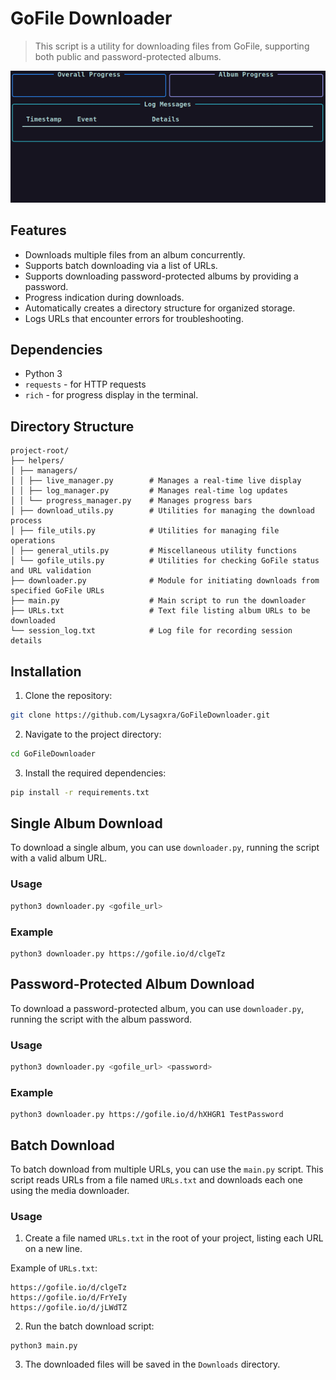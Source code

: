 # GoFile Downloader

> This script is a utility for downloading files from GoFile, supporting both
public and password-protected albums.

![Demo](https://github.com/Lysagxra/GoFileDownloader/blob/45eb080468efce402d4e74e5d5b71dcf5b1eac79/misc/Demo.gif)

## Features

- Downloads multiple files from an album concurrently.
- Supports batch downloading via a list of URLs.
- Supports downloading password-protected albums by providing a password.
- Progress indication during downloads.
- Automatically creates a directory structure for organized storage.
- Logs URLs that encounter errors for troubleshooting.

## Dependencies

- Python 3
- `requests` - for HTTP requests
- `rich` - for progress display in the terminal.

## Directory Structure

```
project-root/
├── helpers/
│ ├── managers/
│ │ ├── live_manager.py        # Manages a real-time live display
│ │ ├── log_manager.py         # Manages real-time log updates
│ │ └── progress_manager.py    # Manages progress bars
│ ├── download_utils.py        # Utilities for managing the download process
│ ├── file_utils.py            # Utilities for managing file operations
│ ├── general_utils.py         # Miscellaneous utility functions
│ └── gofile_utils.py          # Utilities for checking GoFile status and URL validation
├── downloader.py              # Module for initiating downloads from specified GoFile URLs
├── main.py                    # Main script to run the downloader
├── URLs.txt                   # Text file listing album URLs to be downloaded
└── session_log.txt            # Log file for recording session details
```

## Installation

1. Clone the repository:

```bash
git clone https://github.com/Lysagxra/GoFileDownloader.git
```

2. Navigate to the project directory:

```bash
cd GoFileDownloader
```

3. Install the required dependencies:

```bash
pip install -r requirements.txt
```

## Single Album Download

To download a single album, you can use `downloader.py`, running the script with a valid album URL.

### Usage

```bash
python3 downloader.py <gofile_url>
```

### Example

```
python3 downloader.py https://gofile.io/d/clgeTz
```

## Password-Protected Album Download

To download a password-protected album, you can use `downloader.py`, running the script with the album password.

### Usage

```bash
python3 downloader.py <gofile_url> <password>
```

### Example

```
python3 downloader.py https://gofile.io/d/hXHGR1 TestPassword
```

## Batch Download

To batch download from multiple URLs, you can use the `main.py` script. This script reads URLs from a file named `URLs.txt` and downloads each one using the media downloader.

### Usage

1. Create a file named `URLs.txt` in the root of your project, listing each URL on a new line.

Example of `URLs.txt`:
```
https://gofile.io/d/clgeTz
https://gofile.io/d/FrYeIy
https://gofile.io/d/jLWdTZ
```

2. Run the batch download script:

```
python3 main.py
```

3. The downloaded files will be saved in the `Downloads` directory.
